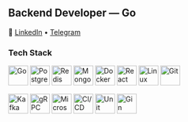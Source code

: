 ## Backend Developer — Go  

🔗 [LinkedIn](https://www.linkedin.com/in/mrevds/) • [Telegram](https://t.me/mrevds)  

### Tech Stack  

<p align="left">
  <!-- Core -->
  <img src="https://cdn.jsdelivr.net/gh/devicons/devicon/icons/go/go-original.svg" alt="Go" width="40" height="40"/>
  <img src="https://cdn.jsdelivr.net/gh/devicons/devicon/icons/postgresql/postgresql-original.svg" alt="PostgreSQL" width="40" height="40"/>
  <img src="https://cdn.jsdelivr.net/gh/devicons/devicon/icons/redis/redis-original.svg" alt="Redis" width="40" height="40"/>
  <img src="https://cdn.jsdelivr.net/gh/devicons/devicon/icons/mongodb/mongodb-original.svg" alt="MongoDB" width="40" height="40"/>
  <img src="https://cdn.jsdelivr.net/gh/devicons/devicon/icons/docker/docker-original.svg" alt="Docker" width="40" height="40"/>
  <img src="https://cdn.jsdelivr.net/gh/devicons/devicon/icons/react/react-original.svg" alt="React" width="40" height="40"/>
  <img src="https://cdn.jsdelivr.net/gh/devicons/devicon/icons/linux/linux-original.svg" alt="Linux" width="40" height="40"/>
  <img src="https://cdn.jsdelivr.net/gh/devicons/devicon/icons/git/git-original.svg" alt="Git" width="40" height="40"/>
</p>

<p align="left">
  <!-- Extras -->
  <img src="https://cdn.jsdelivr.net/gh/devicons/devicon/icons/apachekafka/apachekafka-original.svg" alt="Kafka" width="40" height="40"/>
  <img src="https://imgs.search.brave.com/MlKMcP9k3xMS5DE6LPmoRMQh879_X6v9xPKpzSE4P3I/rs:fit:860:0:0:0/g:ce/aHR0cHM6Ly9sb2dv/LnN2Z2Nkbi5jb20v/bG9nb3MvZ3JwYy5w/bmc" alt="gRPC" width="40" height="40"/>
  <img src="https://img.icons8.com/ios-filled/50/network.png" alt="Microservices" width="40" height="40"/>
  <img src="https://imgs.search.brave.com/yOSt1IUNMWsJDe7RqzvojGfUAniWTpWL7GUgqrQz5FA/rs:fit:860:0:0:0/g:ce/aHR0cHM6Ly9zaW5n/bGV0LmRldi93cC1j/b250ZW50L3VwbG9h/ZHMvMjAyMC8wOC9j/aWNkLWxvZ28ucG5n" alt="CI/CD" width="40" height="40"/>
  <img src="https://img.icons8.com/ios-filled/50/test-tube.png" alt="Unit Testing" width="40" height="40"/>
  <img src="https://imgs.search.brave.com/I4R-hqLMsmHq29QtifLBnTmRJk49db7YJBHJv7WWdaM/rs:fit:860:0:0:0/g:ce/aHR0cHM6Ly9naW4t/Z29uaWMuY29tL19h/c3Ryby9naW4uRDZI/MlRfMnZfWkQyRzds/LndlYnA" alt="Gin" width="40" height="40"/>
</p>
